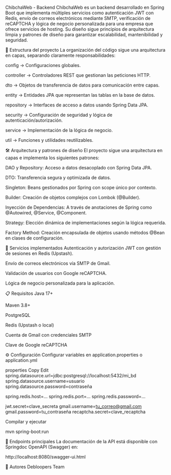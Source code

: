 ChibchaWeb - Backend
ChibchaWeb es un backend desarrollado en Spring Boot que implementa múltiples servicios como autenticación JWT con Redis, envío de correos electrónicos mediante SMTP, verificación de reCAPTCHA y lógica de negocio personalizada para una empresa que ofrece servicios de hosting. Su diseño sigue principios de arquitectura limpia y patrones de diseño para garantizar escalabilidad, mantenibilidad y seguridad.

📂 Estructura del proyecto
La organización del código sigue una arquitectura en capas, separando claramente responsabilidades:

config → Configuraciones globales.

controller → Controladores REST que gestionan las peticiones HTTP.

dto → Objetos de transferencia de datos para comunicación entre capas.

entity → Entidades JPA que representan las tablas en la base de datos.

repository → Interfaces de acceso a datos usando Spring Data JPA.

security → Configuración de seguridad y lógica de autenticación/autorización.

service → Implementación de la lógica de negocio.

util → Funciones y utilidades reutilizables.

🛠️ Arquitectura y patrones de diseño
El proyecto sigue una arquitectura en capas e implementa los siguientes patrones:

DAO y Repository: Acceso a datos desacoplado con Spring Data JPA.

DTO: Transferencia segura y optimizada de datos.

Singleton: Beans gestionados por Spring con scope único por contexto.

Builder: Creación de objetos complejos con Lombok (@Builder).

Inyección de Dependencias: A través de anotaciones de Spring como @Autowired, @Service, @Component.

Strategy: Elección dinámica de implementaciones según la lógica requerida.

Factory Method: Creación encapsulada de objetos usando métodos @Bean en clases de configuración.

🚀 Servicios implementados
Autenticación y autorización JWT con gestión de sesiones en Redis (Upstash).

Envío de correos electrónicos vía SMTP de Gmail.

Validación de usuarios con Google reCAPTCHA.

Lógica de negocio personalizada para la aplicación.

📋 Requisitos
Java 17+

Maven 3.8+

PostgreSQL

Redis (Upstash o local)

Cuenta de Gmail con credenciales SMTP

Clave de Google reCAPTCHA

⚙️ Configuración
Configurar variables en application.properties o application.yml

properties
Copy
Edit
spring.datasource.url=jdbc:postgresql://localhost:5432/mi_bd
spring.datasource.username=usuario
spring.datasource.password=contraseña

spring.redis.host=...
spring.redis.port=...
spring.redis.password=...

jwt.secret=clave_secreta
gmail.username=tu_correo@gmail.com
gmail.password=tu_contraseña
recaptcha.secret=clave_recaptcha

Compilar y ejecutar

mvn spring-boot:run

📡 Endpoints principales
La documentación de la API está disponible con Springdoc OpenAPI (Swagger) en:

http://localhost:8080/swagger-ui.html

👥 Autores
Debloopers Team
